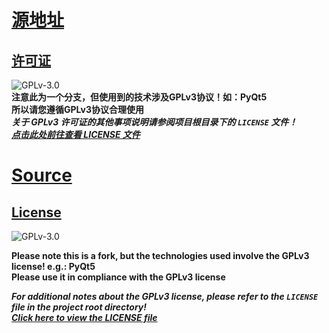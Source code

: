# [源地址](https://github.com/complex31/AvatarIconModPack)
## [许可证](https://www.gnu.org/licenses/gpl-3.0.html)
![GPLv-3.0](https://www.gnu.org/graphics/gplv3-or-later.png)  
**注意此为一个分支，但使用到的技术涉及GPLv3协议！如：PyQt5**  
**所以请您遵循GPLv3协议合理使用**  
***关于 GPLv3 许可证的其他事项说明请参阅项目根目录下的 `LICENSE` 文件！***  
***[点击此处前往查看 LICENSE 文件](LICENSE)***  

# [Source](https://github.com/complex31/AvatarIconModPack)
## [License](https://www.gnu.org/licenses/gpl-3.0.html)
![GPLv-3.0](https://www.gnu.org/graphics/gplv3-or-later.png)

**Please note this is a fork, but the technologies used involve the GPLv3 license! e.g.: PyQt5**  
**Please use it in compliance with the GPLv3 license**  

***For additional notes about the GPLv3 license, please refer to the `LICENSE` file in the project root directory!***  
***[Click here to view the LICENSE file](LICENSE)***
